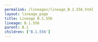 ```yaml
---
permalink: /lineages/lineage_B.1.556.html
layout: lineage_page
title: Lineage B.1.556
lineage: B.1.556
parent: B.1
children: ['B.1.556']
---
```

